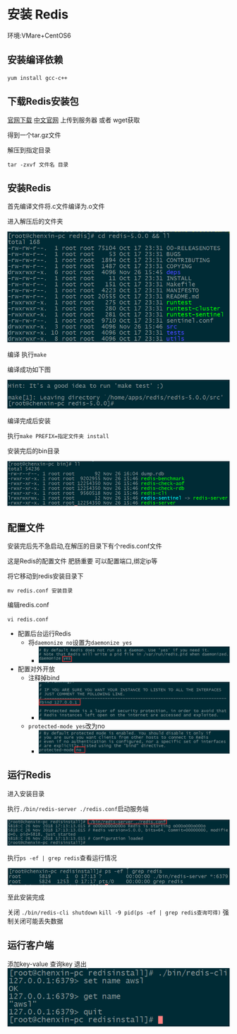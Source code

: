 # 安装 Redis

环境:VMare+CentOS6

## 安装编译依赖

`yum install gcc-c++`

## 下载Redis安装包

[官网下载](https://redis.io/) [中文官网](http://www.redis.cn/) 上传到服务器 或者 wget获取

得到一个tar.gz文件

解压到指定目录

`tar -zxvf 文件名 目录`

## 安装Redis

首先编译文件将.c文件编译为.o文件

进入解压后的文件夹

![](img/1.png)

编译 执行`make`

编译成功如下图

![](img/2.png)

编译完成后安装

执行`make PREFIX=指定文件夹 install`

安装完后的bin目录

![](img/3.png)

## 配置文件

安装完后先不急启动,在解压的目录下有个redis.conf文件

这是Redis的配置文件 肥肠重要 可以配置端口,绑定ip等

将它移动到redis安装目录下

`mv redis.conf 安装目录`

编辑redis.conf

`vi redis.conf`

* 配置后台运行Redis
  * 将`daemonize no`设置为`daemonize yes`
    * ![](img/4.png)
* 配置对外开放
  * 注释掉bind
    * ![](img/5.png)
  * `protected-mode yes`改为no
    * ![](img/6.png)

## 运行Redis

进入安装目录

执行`./bin/redis-server ./redis.conf`启动服务端

![](img/7.png)

执行`ps -ef | grep redis`查看运行情况

![](img/8.png)

至此安装完成

关闭
`./bin/redis-cli shutdown`
`kill -9 pid(ps -ef | grep redis查询可得)` 强制关闭可能丢失数据

## 运行客户端

添加key-value
查询key
退出
![](img/9.png)

